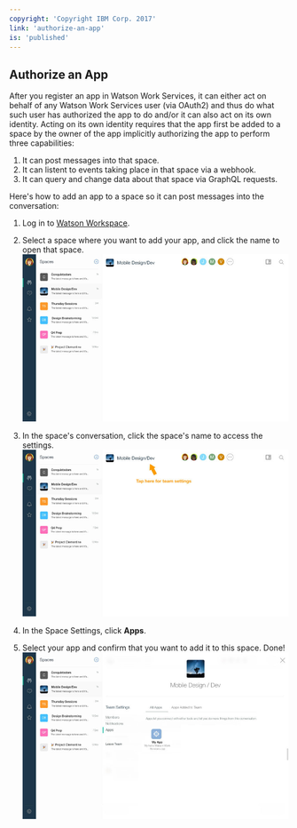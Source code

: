 ```yaml
---
copyright: 'Copyright IBM Corp. 2017'
link: 'authorize-an-app'
is: 'published'
---
```

## Authorize an App

After you register an app in Watson Work Services, it can either act on behalf of any Watson Work Services user (via OAuth2) and thus do what such user has authorized the app to do and/or it can also act on its own identity.  Acting on its own identity requires that the app first be added to a space by the owner of the app implicitly authorizing the app to perform three capabilities:

1. It can post messages into that space.  
2. It can listent to events taking place in that space via a webhook.
3. It can query and change data about that space via GraphQL requests.


Here's how to add an app to a space so it can post messages into the conversation:

1. Log in to [Watson Workspace](https://workspace.ibm.com).

2. Select a space where you want to add your app, and click the name to open that space.
![Select a space](../images/SpaceView.jpg)

3. In the space's conversation, click the space's name to access the settings.
![Select the space's name](../images/SpaceInstruct.jpg)

4. In the Space Settings, click **Apps**.

5. Select your app and confirm that you want to add it to this space. Done!  
![Select an app and authorize it](../images/SpaceApps.jpg)
